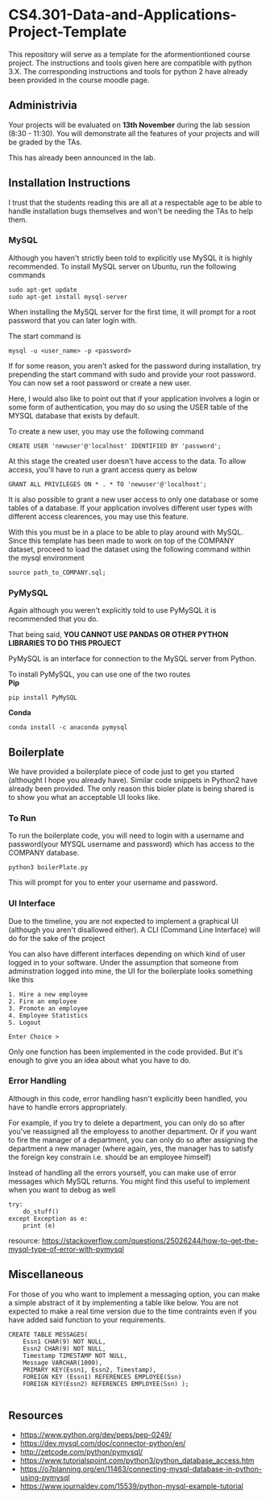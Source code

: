 # CS4.301-Data-and-Applications-Project-Template

This repository will serve as a template for the aformentiontioned course project. The instructions and tools given here are compatible with python 3.X. The corresponding instructions and tools for python 2 have already been provided in the course moodle page.


## Administrivia

Your projects will be evaluated on **13th November** during the lab session (8:30 - 11:30). You will demonstrate all the features of your projects and will be graded by the TAs.

This has already been announced in the lab.


## Installation Instructions

I trust that the students reading this are all at a respectable age to be able to handle installation bugs themselves and won't be needing the TAs to help them. 

### MySQL

Although you haven't strictly been told to explicitly use MySQL it is highly recommended. To install MySQL server on Ubuntu, run the following commands

```
sudo apt-get update
sudo apt-get install mysql-server
```

When installing the MySQL server for the first time, it will prompt for a root password that you can later login with. 

The start command is
```
mysql -u <user_name> -p <password>
```

If for some reason, you aren't asked for the password during installation, try prepending the start command with sudo and provide your root password. You can now set a root password or create a new user. 

Here, I would also like to point out that if your application involves a login or some form of authentication, you may do so using the USER table of the MYSQL database that exists by default. 

To create a new user, you may use the following command
```
CREATE USER 'newuser'@'localhost' IDENTIFIED BY 'password';
```
At this stage the created user doesn't have access to the data. To allow access, you'll have to run a grant access query as below
```
GRANT ALL PRIVILEGES ON * . * TO 'newuser'@'localhost';
```

It is also possible to grant a new user access to only one database or some tables of a database. If your application involves different user types with different access clearences, you may use this feature.

With this you must be in a place to be able to play around with MySQL. Since this template has been made to work on top of the COMPANY dataset, proceed to load the dataset using the following command within the mysql environment
```
source path_to_COMPANY.sql;
```

### PyMySQL

Again although you weren't explicitly told to use PyMySQL it is recommended that you do.

That being said, **YOU CANNOT USE PANDAS OR OTHER PYTHON LIBRARIES TO DO THIS PROJECT**

PyMySQL is an interface for connection to the MySQL server from Python.

To install PyMySQL, you can use one of the two routes  
**Pip**
```
pip install PyMySQL
```
**Conda**
```
conda install -c anaconda pymysql
```

## Boilerplate

We have provided a boilerplate piece of code just to get you started (althought I hope you already have). Similar code snippets in Python2 have already been provided. The only reason this bioler plate is being shared is to show you what an acceptable UI looks like.  
### To Run
To run the boilerplate code, you will need to login with a username and password(your MYSQL username and password) which has access to the COMPANY database.

```
python3 boilerPlate.py
```

This will prompt for you to enter your username and password.

### UI Interface
Due to the timeline, you are not expected to implement a graphical UI (although you aren't disallowed either). A CLI (Command Line Interface) will do for the sake of the project

You can also have different interfaces depending on which kind of user logged in to your software. Under the assumption that someone from adminstration logged into mine, the UI for the boilerplate looks something like this
```
1. Hire a new employee
2. Fire an employee
3. Promote an employee
4. Employee Statistics
5. Logout

Enter Choice > 
```

Only one function has been implemented in the code provided. But it's enough to give you an idea about what you have to do.

### Error Handling

Although in this code, error handling hasn't explicitly been handled, you have to handle errors appropriately.  

For example, if you try to delete a department, you can only do so after you've reassigned all the employess to another department. Or if you want to fire the manager of a department, you can only do so after assigning the department a new manager (where again, yes, the manager has to satisfy the foreign key constrain i.e. should be an employee himself)

Instead of handling all the errors yourself, you can make use of error messages which MySQL returns. You might find this useful to implement when you want to debug as well
```
try:
    do_stuff()
except Exception as e:
    print (e)
```
resource: https://stackoverflow.com/questions/25026244/how-to-get-the-mysql-type-of-error-with-pymysql

## Miscellaneous 

For those of you who want to implement a messaging option, you can make a simple abstract of it by implementing a table like below. You are not expected to make a real time version due to the time contraints even if you have added said function to your requirements.

```
CREATE TABLE MESSAGES( 
    Essn1 CHAR(9) NOT NULL, 
    Essn2 CHAR(9) NOT NULL, 
    Timestamp TIMESTAMP NOT NULL, 
    Message VARCHAR(1000), 
    PRIMARY KEY(Essn1, Essn2, Timestamp), 
    FOREIGN KEY (Essn1) REFERENCES EMPLOYEE(Ssn)
    FOREIGN KEY(Essn2) REFERENCES EMPLOYEE(Ssn) );
    
```

## Resources

* https://www.python.org/dev/peps/pep-0249/
* https://dev.mysql.com/doc/connector-python/en/
* http://zetcode.com/python/pymysql/
* https://www.tutorialspoint.com/python3/python_database_access.htm
* https://o7planning.org/en/11463/connecting-mysql-database-in-python-using-pymysql
* https://www.journaldev.com/15539/python-mysql-example-tutorial

